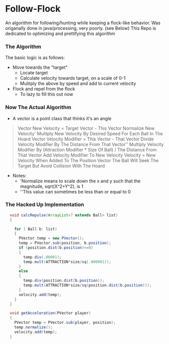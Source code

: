Follow-Flock
============

An algorithm for following/hunting while keeping a flock-like behavior.
Was origanally done in java/processing, very poorly. (see Below)
This Repo is dedicated to optimizing and prettifying this algorithm

### The Algorithm
The basic logic is as follows:
* Move towards the "target" 
  * Locate target
  * Calculate velocity towards target, on a scale of 0-1
  * Mulitply the above by speed and add to current velocity
* Flock and repel from the flock
  * To lazy to fill this out now

### Now The Actual Algorithm
* A vector is a point class that thinks it's an angle

> Vector New Velocity = Target Vector - This Vector
> Normalize New Velocity'
> Mulitply New Velocity By Desired Speed
> For Each Ball In The Hoard
> Vector Velocity Modifier = This Vector - That Vector
> Divide Velocity Modifier By The Distance From That Vector''
> Multiply Velocity Modifier By (Attraction Modifier * Size Of Ball) / The Distance From That Vector
> Add Velocity Modifier To New Velocity
> Velocity = New Velocity
> When Added To The Position Vector The Ball Will Seek The Target But Avoid Collision With The Hoard

* Notes:
  * 'Normalize means to scale down the x and y such that the magnitude, sqrt(X^2+Y^2), is 1
  * ''This value can sometimes be less than or equal to 0



### The Hacked Up Implementation
```java
  void calcRepulse(ArrayList<? extends Ball> list)
  {

    for ( Ball b: list)
    {
      PVector temp = new PVector();
      temp = PVector.sub(position, b.position);
      if (position.dist(b.position)<=0)
      {
        temp.div(.00001);   
        temp.mult(ATTRACTION*size/sq(.000001));
      }
      else
      {
        temp.div(position.dist(b.position));   
        temp.mult(ATTRACTION*size/sq(position.dist(b.position)));
      }
      velocity.add(temp);
    }
  }

  void getAcceleration(PVector player)
  {
    PVector temp = PVector.sub(player, position);
    temp.normalize();
    velocity.add(temp);
  }
```
